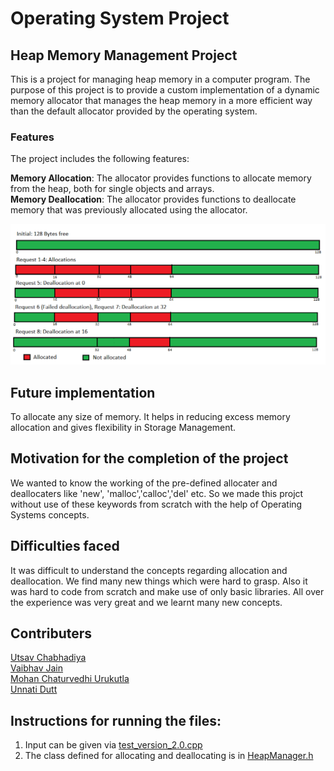 # Operating System Project

## Heap Memory Management Project
This is a project for managing heap memory in a computer program. The purpose of this project is to provide a custom implementation of a dynamic memory allocator that manages the heap memory in a more efficient way than the default allocator provided by the operating system.

### Features
The project includes the following features:

**Memory Allocation**: The allocator provides functions to allocate memory from the heap, both for single objects and arrays.  
**Memory Deallocation**: The allocator provides functions to deallocate memory that was previously allocated using the allocator.

![Diagram](https://github.com/utsavchab/OS_Project/blob/main/GFG-21.png)

## Future implementation 
To allocate any size of memory. It helps in reducing excess memory allocation and gives flexibility in Storage Management.


## Motivation for the completion of the project
We wanted to know the working of the pre-defined allocater and deallocaters like 'new', 'malloc','calloc','del' etc. So we made this projct without use of these keywords from scratch with the help of Operating Systems concepts.

## Difficulties faced  
It was difficult to understand the concepts regarding allocation and deallocation. We find many new things which were hard to grasp. Also it was hard to code from scratch and make use of only basic libraries. All over the experience was very great and we learnt many new concepts.

## Contributers
[Utsav Chabhadiya](https://github.com/utsavchab)  
[Vaibhav Jain](https://github.com/VaibhavJain05)  
[Mohan Chaturvedhi Urukutla](https://github.com/MohanChaturvedhi)  
[Unnati Dutt](https://github.com/18unnatidutt)  

## Instructions for running the files:
1. Input can be given via [test_version_2.0.cpp](https://github.com/utsavchab/OS_Project/blob/main/test_version_2.0.cpp)
2. The class defined for allocating and deallocating is in [HeapManager.h](https://github.com/utsavchab/OS_Project/blob/main/HeapManager.h)

